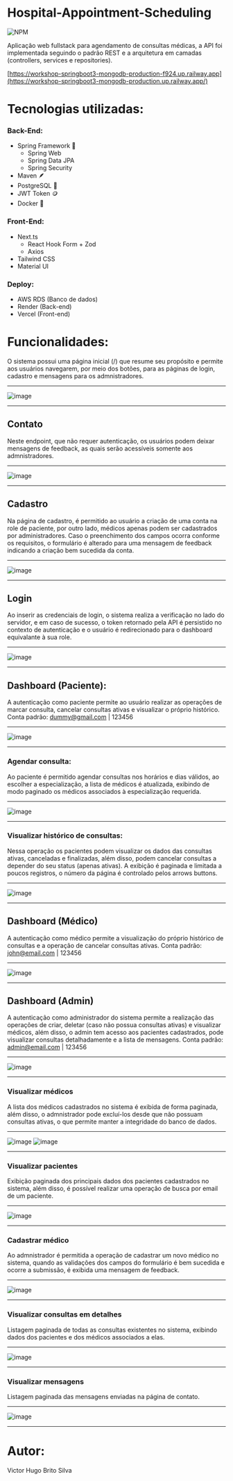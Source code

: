 # Hospital-Appointment-Scheduling

![NPM](https://img.shields.io/npm/l/react)

Aplicação web fullstack para agendamento de consultas médicas, a API foi implementada seguindo o padrão REST e a arquitetura em camadas (controllers, services e repositories).

[https://workshop-springboot3-mongodb-production-f924.up.railway.app](https://workshop-springboot3-mongodb-production.up.railway.app/)

# Tecnologias utilizadas:

### Back-End:
- Spring Framework 🍃 
  - Spring Web 
  - Spring Data JPA
  - Spring Security 
- Maven 🪶
- PostgreSQL 🐘 
- JWT Token 🪙
- Docker 🐋
### Front-End:
- Next.ts
  - React Hook Form + Zod 
  - Axios
- Tailwind CSS 
- Material UI
### Deploy:
  - AWS RDS (Banco de dados)
  - Render (Back-end)
  - Vercel (Front-end)
  
# Funcionalidades:

O sistema possui uma página inicial (/) que resume seu propósito e permite aos usuários navegarem, por meio dos botões, para as páginas de login, cadastro e mensagens para os admnistradores.

---

![image](https://github.com/silvvh/Hospital-Appointment-Scheduling/assets/116448381/f28247f3-2d2a-4280-a8bf-b035937344cd)

---


## Contato 

Neste endpoint, que não requer autenticação, os usuários podem deixar mensagens de feedback, as quais serão acessíveis somente aos admnistradores.

---

![image](https://github.com/silvvh/Hospital-Appointment-Scheduling/assets/116448381/1027a00e-903d-4c74-9e52-88b20edaf515)

---


## Cadastro 
Na página de cadastro, é permitido ao usuário a criação de uma conta na role de paciente, por outro lado, médicos apenas podem ser cadastrados por administradores. Caso o preenchimento dos campos ocorra conforme os requisitos, o formulário é alterado para uma mensagem de feedback indicando a criação bem sucedida da conta.

---

![image](https://github.com/silvvh/Hospital-Appointment-Scheduling/assets/116448381/071dabbc-40f2-4c81-aa46-d273ad18740c)

---


## Login

Ao inserir as credenciais de login, o sistema realiza a verificação no lado do servidor, e em caso de sucesso, o token retornado pela API é persistido no contexto de autenticação e o usuário é redirecionado para o dashboard equivalante à sua role.

---

![image](https://github.com/silvvh/Hospital-Appointment-Scheduling/assets/116448381/b7a15723-229c-4750-bef2-0aa7e37b151b)


---

## Dashboard (Paciente):

A autenticação como paciente permite ao usuário realizar as operações de marcar consulta, cancelar consultas ativas e visualizar o próprio histórico. Conta padrão:
dummy@gmail.com |
123456

---

![image](https://github.com/silvvh/Hospital-Appointment-Scheduling/assets/116448381/b1607511-3f17-45ee-881b-c56d4ac12086)

---

### Agendar consulta:

Ao paciente é permitido agendar consultas nos horários e dias válidos, ao escolher a especialização, a lista de médicos é atualizada, exibindo de modo paginado os médicos associados à especialização requerida.

---

![image](https://github.com/silvvh/Hospital-Appointment-Scheduling/assets/116448381/25760e49-28c0-46da-aa59-36f3eeb686d1)

---

### Visualizar histórico de consultas:

Nessa operação os pacientes podem visualizar os dados das consultas ativas, canceladas e finalizadas, além disso, podem cancelar consultas a depender do seu status (apenas ativas). A exibição é paginada e limitada a poucos registros, o número da página é controlado pelos arrows buttons.

---

![image](https://github.com/silvvh/Hospital-Appointment-Scheduling/assets/116448381/d6e92707-e0da-4da1-bc00-a621229eb27f)

---

## Dashboard (Médico)

A autenticação como médico permite a visualização do próprio histórico de consultas e a operação de cancelar consultas ativas. Conta padrão: john@email.com | 123456

---

![image](https://github.com/silvvh/Hospital-Appointment-Scheduling/assets/116448381/3f44aca0-579e-4bd7-ac7a-3743bbdbd746)

---

## Dashboard (Admin)

A autenticação como administrador do sistema permite a realização das operações de criar, deletar (caso não possua consultas ativas) e visualizar médicos, além disso, o admin tem acesso aos pacientes cadastrados, pode visualizar consultas detalhadamente e a lista de mensagens.
Conta padrão: admin@email.com | 123456

---

![image](https://github.com/silvvh/Hospital-Appointment-Scheduling/assets/116448381/a7ddaf89-4e91-40dd-9429-1855a03b1d7a)

---

### Visualizar médicos

A lista dos médicos cadastrados no sistema é exibida de forma paginada, além disso, o admnistrador pode excluí-los desde que não possuam consultas ativas, o que permite manter a integridade do banco de dados.

---

![image](https://github.com/silvvh/Hospital-Appointment-Scheduling/assets/116448381/de2c5c65-44d7-4c6f-b1a2-d48ff4a1b94b)
![image](https://github.com/silvvh/Hospital-Appointment-Scheduling/assets/116448381/85e0b30a-61c1-4ce2-be95-19192e2e9e76)

---

### Visualizar pacientes

Exibição paginada dos principais dados dos pacientes cadastrados no sistema, além disso, é possível realizar uma operação de busca por email de um paciente.

---

![image](https://github.com/silvvh/Hospital-Appointment-Scheduling/assets/116448381/2de5afe9-e014-4e4e-bb1e-0a273ed43d42)

---

### Cadastrar médico

Ao admnistrador é permitida a operação de cadastrar um novo médico no sistema, quando as validações dos campos do formulário é bem sucedida e ocorre a submissão, é exibida uma mensagem de feedback.

---

![image](https://github.com/silvvh/Hospital-Appointment-Scheduling/assets/116448381/34b8474b-cb63-4f6b-8d53-1e6a3e21ad9d)

--- 

### Visualizar consultas em detalhes

Listagem paginada de todas as consultas existentes no sistema, exibindo dados dos pacientes e dos médicos associados a elas.

---

![image](https://github.com/silvvh/Hospital-Appointment-Scheduling/assets/116448381/9cae9fa5-cd06-415c-95f2-be60f76758cf)

---

### Visualizar mensagens

Listagem paginada das mensagens enviadas na página de contato.

--- 

![image](https://github.com/silvvh/Hospital-Appointment-Scheduling/assets/116448381/81f66b8d-baee-45b2-8031-3858fa5d54ce)

---

# Autor:

Victor Hugo Brito Silva
